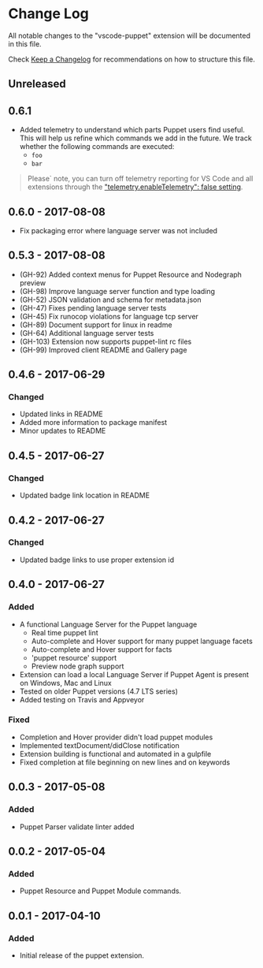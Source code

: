 # Change Log

All notable changes to the "vscode-puppet" extension will be documented in this file.

Check [Keep a Changelog](http://keepachangelog.com/) for recommendations on how to structure this file.

## Unreleased

## 0.6.1

* Added telemetry to understand which parts Puppet users find useful. This will help us refine which commands we add in the future. We track whether the following commands are executed:
  * `foo`
  * `bar`

> Please` note, you can turn off telemetry reporting for VS Code and all extensions through the ["telemetry.enableTelemetry": false setting](https://code.visualstudio.com/docs/supporting/faq#_how-to-disable-telemetry-reporting).

## 0.6.0 - 2017-08-08

- Fix packaging error where language server was not included

## 0.5.3 - 2017-08-08

- (GH-92) Added context menus for Puppet Resource and Nodegraph preview
- (GH-98) Improve language server function and type loading
- (GH-52) JSON validation and schema for metadata.json
- (GH-47) Fixes pending language server tests
- (GH-45) Fix runocop violations for language tcp server
- (GH-89) Document support for linux in readme
- (GH-64) Additional language server tests
- (GH-103) Extension now supports puppet-lint rc files
- (GH-99) Improved client README and Gallery page

## 0.4.6 - 2017-06-29

### Changed

- Updated links in README
- Added more information to package manifest
- Minor updates to README

## 0.4.5 - 2017-06-27

### Changed

- Updated badge link location in README

## 0.4.2 - 2017-06-27

### Changed

- Updated badge links to use proper extension id

## 0.4.0 - 2017-06-27

### Added

- A functional Language Server for the Puppet language
  - Real time puppet lint
  - Auto-complete and Hover support for many puppet language facets
  - Auto-complete and Hover support for facts
  - 'puppet resource' support
  - Preview node graph support
- Extension can load a local Language Server if Puppet Agent is present on Windows, Mac and Linux
- Tested on older Puppet versions (4.7 LTS series)
- Added testing on Travis and Appveyor

### Fixed

- Completion and Hover provider didn't load puppet modules
- Implemented textDocument/didClose notification
- Extension building is functional and automated in a gulpfile
- Fixed completion at file beginning on new lines and on keywords

## 0.0.3 - 2017-05-08

### Added

- Puppet Parser validate linter added

## 0.0.2 - 2017-05-04

### Added

- Puppet Resource and Puppet Module commands.

## 0.0.1 - 2017-04-10

### Added

- Initial release of the puppet extension.
